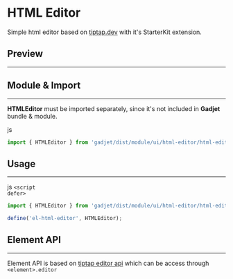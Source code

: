 # HTML Editor

Simple html editor based on [tiptap.dev](https://tiptap.dev/)
with it's StarterKit extension.

## Preview
---
<el-html-editor></el-html-editor>

## Module & Import
---

**HTMLEditor** must be imported separately, since it's not included in **Gadjet**
bundle & module.

<el-code-title>js</el-code-title>
```js
import { HTMLEditor } from 'gadjet/dist/module/ui/html-editor/html-editor.js';
```

## Usage
---

<el-code-title>js <code>\<script defer></code></el-code-title>
```js
import { HTMLEditor } from 'gadjet/dist/module/ui/html-editor/html-editor.bundle.js';

define('el-html-editor', HTMLEditor);
```

## Element API
---
Element API is based on [tiptap editor api](https://tiptap.dev/api/editor) which
can be access through `<element>.editor`